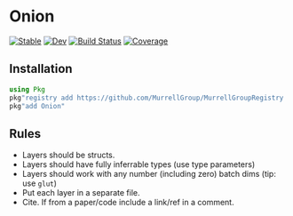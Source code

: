 # Onion

[![Stable](https://img.shields.io/badge/docs-stable-blue.svg)](https://MurrellGroup.github.io/Onion.jl/stable/)
[![Dev](https://img.shields.io/badge/docs-dev-blue.svg)](https://MurrellGroup.github.io/Onion.jl/dev/)
[![Build Status](https://github.com/MurrellGroup/Onion.jl/actions/workflows/CI.yml/badge.svg?branch=main)](https://github.com/MurrellGroup/Onion.jl/actions/workflows/CI.yml?query=branch%3Amain)
[![Coverage](https://codecov.io/gh/MurrellGroup/Onion.jl/branch/main/graph/badge.svg)](https://codecov.io/gh/MurrellGroup/Onion.jl)

## Installation

```julia
using Pkg
pkg"registry add https://github.com/MurrellGroup/MurrellGroupRegistry
pkg"add Onion"
```

## Rules

- Layers should be structs.
- Layers should have fully inferrable types (use type parameters)
- Layers should work with any number (including zero) batch dims (tip: use `glut`)
- Put each layer in a separate file.
- Cite. If from a paper/code include a link/ref in a comment.
